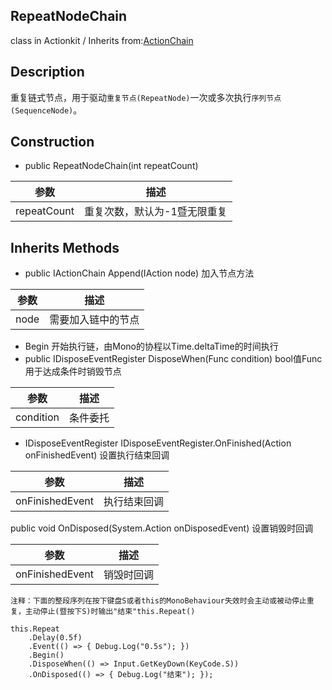 ## RepeatNodeChain
class in Actionkit / Inherits from:[ActionChain](www.baidu.com) 

## Description
重复链式节点，用于驱动```重复节点(RepeatNode)```一次或多次执行```序列节点(SequenceNode)```。

## Construction

* public RepeatNodeChain(int repeatCount)

| 参数        | 描述                         |
| ----------- | ---------------------------- |
| repeatCount | 重复次数，默认为-1暨无限重复 |

## Inherits Methods

*  public IActionChain Append(IAction node)  加入节点方法

| 参数 | 描述               |
| ---- | ------------------ |
| node | 需要加入链中的节点 |
* Begin 开始执行链，由Mono的协程以Time.deltaTime的时间执行
* public IDisposeEventRegister DisposeWhen(Func<bool> condition) bool值Func用于达成条件时销毁节点

| 参数      | 描述     |
| --------- | -------- |
| condition | 条件委托 |

* IDisposeEventRegister IDisposeEventRegister.OnFinished(Action onFinishedEvent) 设置执行结束回调

| 参数            | 描述         |
| --------------- | ------------ |
| onFinishedEvent | 执行结束回调 |

public void OnDisposed(System.Action onDisposedEvent)  设置销毁时回调

| 参数            | 描述       |
| --------------- | ---------- |
| onFinishedEvent | 销毁时回调 |


```
注释：下面的整段序列在按下键盘S或者this的MonoBehaviour失效时会主动或被动停止重复，主动停止(暨按下S)时输出"结束"this.Repeat()

this.Repeat
    .Delay(0.5f)
    .Event(() => { Debug.Log("0.5s"); })
    .Begin()
    .DisposeWhen(() => Input.GetKeyDown(KeyCode.S))
    .OnDisposed(() => { Debug.Log("结束"); });
```
